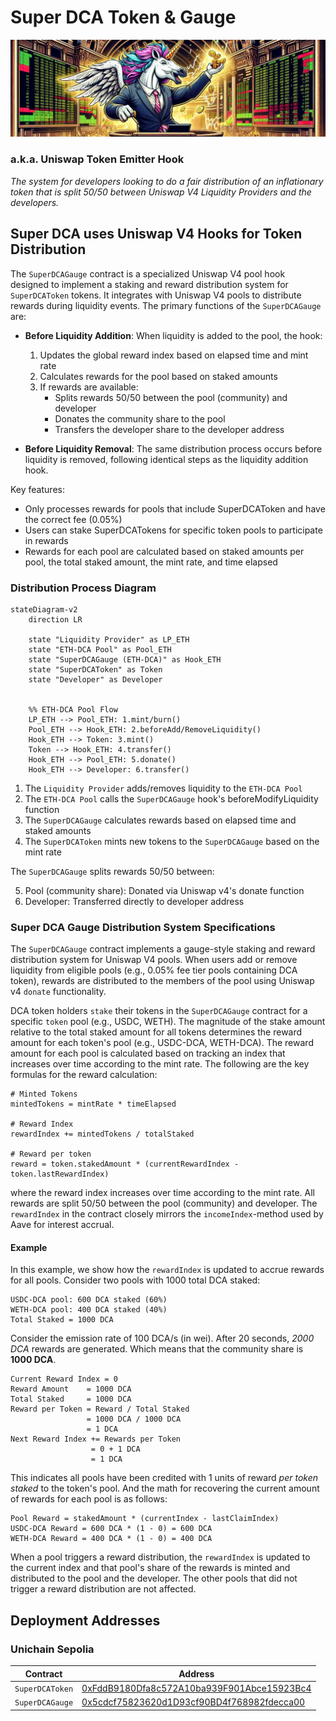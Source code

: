 # Super DCA Token & Gauge

![Super DCA Token & Gauge](./images/UniswapHookEmitterBanner.jpg)

### a.k.a. Uniswap Token Emitter Hook
_The system for developers looking to do a fair distribution of an inflationary token that is split 50/50 between Uniswap V4 Liquidity Providers and the developers._

## Super DCA uses Uniswap V4 Hooks for Token Distribution
The `SuperDCAGauge` contract is a specialized Uniswap V4 pool hook designed to implement a staking and reward distribution system for `SuperDCAToken` tokens. It integrates with Uniswap V4 pools to distribute rewards during liquidity events. The primary functions of the `SuperDCAGauge` are:

- **Before Liquidity Addition**: When liquidity is added to the pool, the hook:
  1. Updates the global reward index based on elapsed time and mint rate
  2. Calculates rewards for the pool based on staked amounts
  3. If rewards are available:
     - Splits rewards 50/50 between the pool (community) and developer
     - Donates the community share to the pool
     - Transfers the developer share to the developer address

- **Before Liquidity Removal**: The same distribution process occurs before liquidity is removed, following identical steps as the liquidity addition hook.

Key features:
- Only processes rewards for pools that include SuperDCAToken and have the correct fee (0.05%)
- Users can stake SuperDCATokens for specific token pools to participate in rewards
- Rewards for each pool are calculated based on staked amounts per pool, the total staked amount, the mint rate, and time elapsed


### Distribution Process Diagram
```mermaid
stateDiagram-v2
    direction LR

    state "Liquidity Provider" as LP_ETH
    state "ETH‑DCA Pool" as Pool_ETH
    state "SuperDCAGauge (ETH‑DCA)" as Hook_ETH
    state "SuperDCAToken" as Token
    state "Developer" as Developer
    

    %% ETH‑DCA Pool Flow
    LP_ETH --> Pool_ETH: 1.mint/burn()
    Pool_ETH --> Hook_ETH: 2.beforeAdd/RemoveLiquidity()
    Hook_ETH --> Token: 3.mint()
    Token --> Hook_ETH: 4.transfer()
    Hook_ETH --> Pool_ETH: 5.donate()
    Hook_ETH --> Developer: 6.transfer()
```
1. The `Liquidity Provider` adds/removes liquidity to the `ETH‑DCA Pool`
2. The `ETH‑DCA Pool` calls the `SuperDCAGauge` hook's beforeModifyLiquidity function
3. The `SuperDCAGauge` calculates rewards based on elapsed time and staked amounts
4. The `SuperDCAToken` mints new tokens to the `SuperDCAGauge` based on the mint rate

The `SuperDCAGauge` splits rewards 50/50 between:

   5. Pool (community share): Donated via Uniswap v4's donate function
   6. Developer: Transferred directly to developer address

### Super DCA Gauge Distribution System Specifications

The `SuperDCAGauge` contract implements a gauge-style staking and reward distribution system for Uniswap V4 pools. When users add or remove liquidity from eligible pools (e.g., 0.05% fee tier pools containing DCA token), rewards are distributed to the members of the pool using Uniswap v4 `donate` functionality. 


DCA token holders `stake` their tokens in the `SuperDCAGauge` contract for a specific `token` pool (e.g., USDC, WETH). The magnitude of the stake amount relative to the total staked amount for all tokens determines the reward amount for each token's pool (e.g., USDC-DCA, WETH-DCA). The reward amount for each pool is calculated based on tracking an index that increases over time according to the mint rate. The following are the key formulas for the reward calculation:
```
# Minted Tokens
mintedTokens = mintRate * timeElapsed

# Reward Index
rewardIndex += mintedTokens / totalStaked

# Reward per token
reward = token.stakedAmount * (currentRewardIndex - token.lastRewardIndex)
```
where the reward index increases over time according to the mint rate. All rewards are split 50/50 between the pool (community) and developer. The `rewardIndex` in the contract closely mirrors the `incomeIndex`-method used by Aave for interest accrual. 

#### Example
In this example, we show how the `rewardIndex` is updated to accrue rewards for all pools. Consider two pools with 1000 total DCA staked:
```
USDC-DCA pool: 600 DCA staked (60%)
WETH-DCA pool: 400 DCA staked (40%)
Total Staked = 1000 DCA
```
Consider the emission rate of 100 DCA/s (in wei). After 20 seconds, _2000 DCA_  rewards are generated. Which means that the community share is **1000 DCA**.
```
Current Reward Index = 0 
Reward Amount    = 1000 DCA
Total Staked     = 1000 DCA
Reward per Token = Reward / Total Staked
                 = 1000 DCA / 1000 DCA
                 = 1 DCA
Next Reward Index += Rewards per Token
                  = 0 + 1 DCA
                  = 1 DCA
```
This indicates all pools have been credited with 1 units of reward _per token staked_ to the token's pool. And the math for recovering the current amount of rewards for each pool is as follows:
```
Pool Reward = stakedAmount * (currentIndex - lastClaimIndex)
USDC-DCA Reward = 600 DCA * (1 - 0) = 600 DCA
WETH-DCA Reward = 400 DCA * (1 - 0) = 400 DCA
```
When a pool triggers a reward distribution, the `rewardIndex` is updated to the current index and that pool's share of the rewards is minted and distributed to the pool and the developer. The other pools that did not trigger a reward distribution are not affected.

## Deployment Addresses

### Unichain Sepolia

| Contract | Address |
| --- | --- |
| `SuperDCAToken` | [0xFddB9180Dfa8c572A10ba939F901Abce15923Bc4](https://unichain-sepolia.blockscout.com/address/0xFddB9180Dfa8c572A10ba939F901Abce15923Bc4) |
| `SuperDCAGauge` | [0x5cdcf75823620d1D93cf90BD4f768982fdecca00](https://unichain-sepolia.blockscout.com/address/0x5cdcf75823620d1D93cf90BD4f768982fdecca00) |

